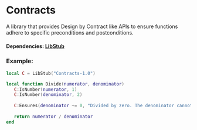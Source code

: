# Contracts

A library that provides Design by Contract like APIs to ensure functions adhere to specific preconditions and postconditions.

#### Dependencies: [LibStub](https://www.curseforge.com/wow/addons/libstub)

### Example:

```lua
local C = LibStub("Contracts-1.0")

local function Divide(numerator, denominator)
   C:IsNumber(numerator, 1)
   C:IsNumber(denominator, 2)
   
   C:Ensures(denominator ~= 0, "Divided by zero. The denominator cannot be zero.")
   
   return numerator / denominator
end
```